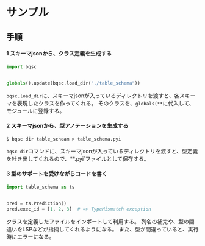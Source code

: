 # サンプル


## 手順


#### **1** スキーマjsonから、クラス定義を生成する


```python
import bqsc


globals().update(bqsc.load_dir("./table_schema"))
```


`bqsc.load_dir`に、スキーマjsonが入っているディレクトリを渡すと、各スキーマを表現したクラスを作ってくれる。
そのクラスを、`globals(**`に代入して、モジュールに登録する。


#### **2** スキーマjsonから、型アノテーションを生成する


```shell
$ bqsc dir table_scheam > table_schema.pyi
```


`bqsc dir`コマンドに、スキーマjsonが入っているディレクトリを渡すと、型定義を吐き出してくれるので、**.pyi`ファイルとして保存する。


#### **3** 型のサポートを受けながらコードを書く


```python
import table_schema as ts


pred = ts.Prediction()
pred.exec_id = [1, 2, 3]  # => TypeMismatch exception
```


クラスを定義したファイルをインポートして利用する。
列名の補完や、型の間違いをLSPなどが指摘してくれるようになる。
また、型が間違っていると、実行時にエラーになる。
